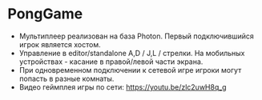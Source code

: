 # PongGame
 
- Мультиплеер реализован на база Photon. Первый подключившийся игрок является хостом. 
- Управление в editor/standalone A,D / J,L / стрелки. На мобильных устройствах - касание в правой/левой части экрана.
- При одновременном подключении к сетевой игре игроки могут попасть в разные комнаты.
- Видео геймплея игры по сети: https://youtu.be/zlc2uwH8q_g
